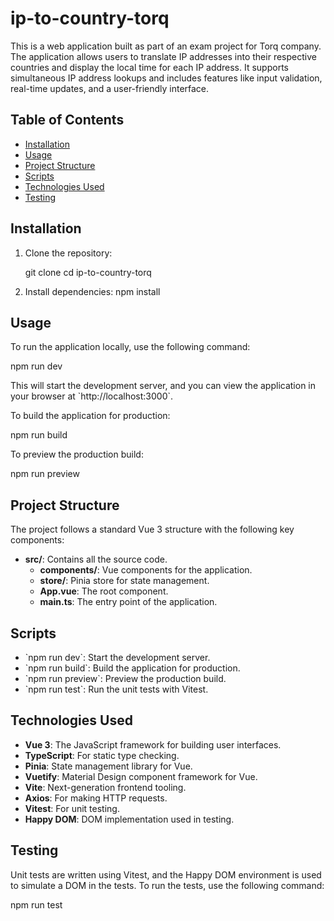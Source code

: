 
# ip-to-country-torq

This is a web application built as part of an exam project for Torq company. The application allows users to translate IP addresses into their respective countries and display the local time for each IP address. It supports simultaneous IP address lookups and includes features like input validation, real-time updates, and a user-friendly interface.

## Table of Contents

- [Installation](#installation)
- [Usage](#usage)
- [Project Structure](#project-structure)
- [Scripts](#scripts)
- [Technologies Used](#technologies-used)
- [Testing](#testing)

## Installation

1. Clone the repository:

   git clone [<repository-url>](https://github.com/ezur1/torq-exam.git)
   cd ip-to-country-torq

2. Install dependencies:
   npm install

## Usage

To run the application locally, use the following command:

npm run dev


This will start the development server, and you can view the application in your browser at \`http://localhost:3000\`.

To build the application for production:

npm run build


To preview the production build:

npm run preview


## Project Structure

The project follows a standard Vue 3 structure with the following key components:

- **src/**: Contains all the source code.
  - **components/**: Vue components for the application.
  - **store/**: Pinia store for state management.
  - **App.vue**: The root component.
  - **main.ts**: The entry point of the application.

## Scripts

- \`npm run dev\`: Start the development server.
- \`npm run build\`: Build the application for production.
- \`npm run preview\`: Preview the production build.
- \`npm run test\`: Run the unit tests with Vitest.

## Technologies Used

- **Vue 3**: The JavaScript framework for building user interfaces.
- **TypeScript**: For static type checking.
- **Pinia**: State management library for Vue.
- **Vuetify**: Material Design component framework for Vue.
- **Vite**: Next-generation frontend tooling.
- **Axios**: For making HTTP requests.
- **Vitest**: For unit testing.
- **Happy DOM**: DOM implementation used in testing.

## Testing

Unit tests are written using Vitest, and the Happy DOM environment is used to simulate a DOM in the tests. To run the tests, use the following command:

npm run test

